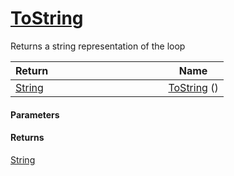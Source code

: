 # [ToString](./Loop--ToString.md)

Returns a string representation of the loop

| Return&nbsp; &nbsp; &nbsp; &nbsp; &nbsp; &nbsp; &nbsp; &nbsp; &nbsp; &nbsp; &nbsp; &nbsp; &nbsp; &nbsp; &nbsp; &nbsp; &nbsp; &nbsp; &nbsp; &nbsp; &nbsp; | Name | 
| --- | --- | 
| [String](https://docs.microsoft.com/en-us/dotnet/api/System.String) | [ToString](./Loop--ToString.md) () | 


#### Parameters

#### Returns
[String](https://docs.microsoft.com/en-us/dotnet/api/System.String)<br>
